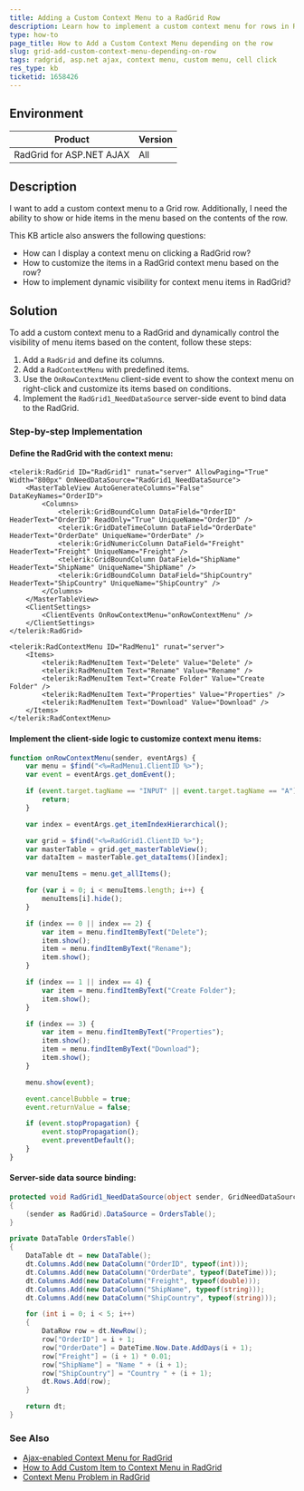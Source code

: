 ```yaml
---
title: Adding a Custom Context Menu to a RadGrid Row
description: Learn how to implement a custom context menu for rows in RadGrid, showing items depending on the row.
type: how-to
page_title: How to Add a Custom Context Menu depending on the row
slug: grid-add-custom-context-menu-depending-on-row
tags: radgrid, asp.net ajax, context menu, custom menu, cell click
res_type: kb
ticketid: 1658426
---
```


## Environment

| Product | Version |
| --- | --- |
| RadGrid for ASP.NET AJAX | All|

## Description

I want to add a custom context menu to a Grid row. Additionally, I need the ability to show or hide items in the menu based on the contents of the row.

This KB article also answers the following questions:

- How can I display a context menu on clicking a RadGrid row?
- How to customize the items in a RadGrid context menu based on the row?
- How to implement dynamic visibility for context menu items in RadGrid?

## Solution

To add a custom context menu to a RadGrid and dynamically control the visibility of menu items based on the content, follow these steps:

1. Add a `RadGrid` and define its columns.
2. Add a `RadContextMenu` with predefined items.
3. Use the `OnRowContextMenu` client-side event to show the context menu on right-click and customize its items based on conditions.
4. Implement the `RadGrid1_NeedDataSource` server-side event to bind data to the RadGrid.

### Step-by-step Implementation

#### Define the RadGrid with the context menu:

````ASP.NET
<telerik:RadGrid ID="RadGrid1" runat="server" AllowPaging="True" Width="800px" OnNeedDataSource="RadGrid1_NeedDataSource">
    <MasterTableView AutoGenerateColumns="False" DataKeyNames="OrderID">
        <Columns>
            <telerik:GridBoundColumn DataField="OrderID" HeaderText="OrderID" ReadOnly="True" UniqueName="OrderID" />
            <telerik:GridDateTimeColumn DataField="OrderDate" HeaderText="OrderDate" UniqueName="OrderDate" />
            <telerik:GridNumericColumn DataField="Freight" HeaderText="Freight" UniqueName="Freight" />
            <telerik:GridBoundColumn DataField="ShipName" HeaderText="ShipName" UniqueName="ShipName" />
            <telerik:GridBoundColumn DataField="ShipCountry" HeaderText="ShipCountry" UniqueName="ShipCountry" />
        </Columns>
    </MasterTableView>
    <ClientSettings>
        <ClientEvents OnRowContextMenu="onRowContextMenu" />
    </ClientSettings>
</telerik:RadGrid>

<telerik:RadContextMenu ID="RadMenu1" runat="server">
    <Items>
        <telerik:RadMenuItem Text="Delete" Value="Delete" />
        <telerik:RadMenuItem Text="Rename" Value="Rename" />
        <telerik:RadMenuItem Text="Create Folder" Value="Create Folder" />
        <telerik:RadMenuItem Text="Properties" Value="Properties" />
        <telerik:RadMenuItem Text="Download" Value="Download" />
    </Items>
</telerik:RadContextMenu>
````

#### Implement the client-side logic to customize context menu items:

````JavaScript
function onRowContextMenu(sender, eventArgs) {
    var menu = $find("<%=RadMenu1.ClientID %>");
    var event = eventArgs.get_domEvent();

    if (event.target.tagName == "INPUT" || event.target.tagName == "A") {
        return;
    }

    var index = eventArgs.get_itemIndexHierarchical();

    var grid = $find("<%=RadGrid1.ClientID %>");
    var masterTable = grid.get_masterTableView();
    var dataItem = masterTable.get_dataItems()[index];

    var menuItems = menu.get_allItems();

    for (var i = 0; i < menuItems.length; i++) {
        menuItems[i].hide();
    }

    if (index == 0 || index == 2) {
        var item = menu.findItemByText("Delete");
        item.show();
        item = menu.findItemByText("Rename");
        item.show();
    }

    if (index == 1 || index == 4) {
        var item = menu.findItemByText("Create Folder");
        item.show();
    }

    if (index == 3) {
        var item = menu.findItemByText("Properties");
        item.show();
        item = menu.findItemByText("Download");
        item.show();
    }

    menu.show(event);

    event.cancelBubble = true;
    event.returnValue = false;

    if (event.stopPropagation) {
        event.stopPropagation();
        event.preventDefault();
    }
}
````

#### Server-side data source binding:

````C#
protected void RadGrid1_NeedDataSource(object sender, GridNeedDataSourceEventArgs e)
{
    (sender as RadGrid).DataSource = OrdersTable(); 
}

private DataTable OrdersTable()
{
    DataTable dt = new DataTable();
    dt.Columns.Add(new DataColumn("OrderID", typeof(int)));
    dt.Columns.Add(new DataColumn("OrderDate", typeof(DateTime)));
    dt.Columns.Add(new DataColumn("Freight", typeof(double)));
    dt.Columns.Add(new DataColumn("ShipName", typeof(string)));
    dt.Columns.Add(new DataColumn("ShipCountry", typeof(string)));

    for (int i = 0; i < 5; i++)
    {
        DataRow row = dt.NewRow();
        row["OrderID"] = i + 1;
        row["OrderDate"] = DateTime.Now.Date.AddDays(i + 1);
        row["Freight"] = (i + 1) * 0.01;
        row["ShipName"] = "Name " + (i + 1);
        row["ShipCountry"] = "Country " + (i + 1);
        dt.Rows.Add(row);
    }

    return dt;
}
````

### See Also

- [Ajax-enabled Context Menu for RadGrid](https://docs.telerik.com/devtools/aspnet-ajax/controls/grid/how-to/common/ajax-enabled-context-menu)
- [How to Add Custom Item to Context Menu in RadGrid](https://www.telerik.com/forums/how-to-add-custom-item-to-context-menu-in-rad-grid)
- [Context Menu Problem in RadGrid](https://www.telerik.com/forums/context-menu-problem-243159400176)
